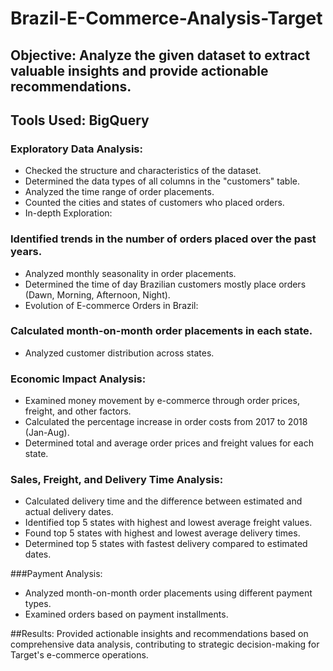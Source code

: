# Brazil-E-Commerce-Analysis-Target

## Objective: Analyze the given dataset to extract valuable insights and provide actionable recommendations.
## Tools Used: BigQuery

### Exploratory Data Analysis:

- Checked the structure and characteristics of the dataset.
- Determined the data types of all columns in the "customers" table.
- Analyzed the time range of order placements.
- Counted the cities and states of customers who placed orders.
- In-depth Exploration:

### Identified trends in the number of orders placed over the past years.
- Analyzed monthly seasonality in order placements.
- Determined the time of day Brazilian customers mostly place orders (Dawn, Morning, Afternoon, Night).
- Evolution of E-commerce Orders in Brazil:

### Calculated month-on-month order placements in each state.
- Analyzed customer distribution across states.

### Economic Impact Analysis:
- Examined money movement by e-commerce through order prices, freight, and other factors.
- Calculated the percentage increase in order costs from 2017 to 2018 (Jan-Aug).
- Determined total and average order prices and freight values for each state.

### Sales, Freight, and Delivery Time Analysis:
- Calculated delivery time and the difference between estimated and actual delivery dates.
- Identified top 5 states with highest and lowest average freight values.
- Found top 5 states with highest and lowest average delivery times.
- Determined top 5 states with fastest delivery compared to estimated dates.

###Payment Analysis:
- Analyzed month-on-month order placements using different payment types.
- Examined orders based on payment installments.

##Results: Provided actionable insights and recommendations based on comprehensive data analysis, contributing to strategic decision-making for Target's e-commerce operations.
